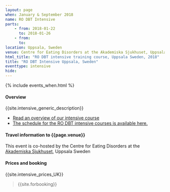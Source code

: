 ```yaml
---
layout: page
when: January & September 2018 
name: RO DBT Intensive
parts:
    - from: 2018-01-22
      to: 2018-01-26
    - from: 
      to: 
location: Uppsala, Sweden
venue: Centre for Eating Disorders at the Akademiska Sjukhuset, Uppsala Sweden
html_title: "RO DBT intensive training course, Uppsala Sweden, 2018"
title: "RO DBT Intensive Uppsala, Sweden"
eventtype: intensive
hide: 
---
```



{% include events_when.html %}


#### Overview

{{site.intensive_generic_description}}

- [Read an overview of our intensive course](/training/intensive.html)
- [The schedule for the RO DBT intensive courses is available here.](/training/intensive/timetable.html)


#### Travel information to {{page.venue}}

This event is co-hosted by the Centre for Eating Disorders at the [Akademiska Sjukhuset](http://www.akademiska.se/en/), Uppsala Sweden

<!--
<iframe src="https://www.google.com/maps/embed?pb=!1m18!1m12!1m3!1d2514.349890900796!2d-1.3966380000000034!3d50.93574199999999!2m3!1f0!2f0!3f0!3m2!1i1024!2i768!4f13.1!3m3!1m2!1s0x487473f58304cebf%3A0x50cabc792a027365!2sUniversity+of+Southampton+Highfield+Campus!5e0!3m2!1sen!2suk!4v1408541711026" width="400" height="300" frameborder="0" style="border:0"></iframe>

[Information on travelling to the campus](http://www.southampton.ac.uk/visitus/campuses/highfield.html) is available on the university website.
-->


#### Prices and booking

{{site.intensive_prices_UK}}



> {{site.forbooking}}



